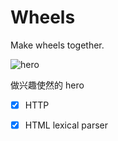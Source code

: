 # Wheels

Make wheels together. 

![hero](https://directorcn.github.io/links/static/images/wheel/hero.webp)

做兴趣使然的 hero


- [x] HTTP

- [x] HTML lexical parser

